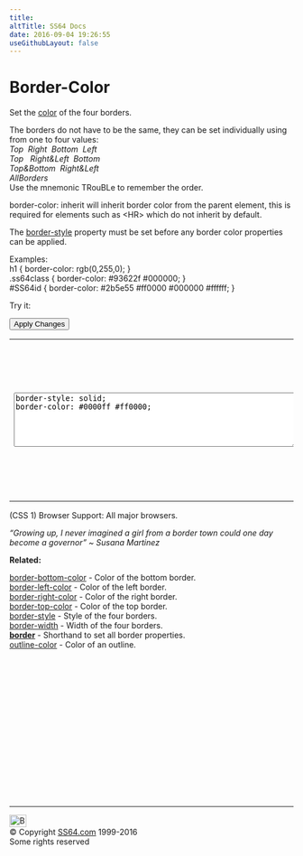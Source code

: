 ```yaml
---
title:
altTitle: SS64 Docs
date: 2016-09-04 19:26:55
useGithubLayout: false
---
```

<!-- #BeginLibraryItem "/Library/head_css.lbi" --><!-- #EndLibraryItem --><h1>Border-Color</h1>
<p>Set the <a href="color.html">color</a> of the  four borders.</p>
<p>The borders do not  have to be the same, they can be set individually using from one to four values:<br>
  <span class="code"><i>Top &nbsp;Right &nbsp;Bottom &nbsp;Left<br>
Top &nbsp;&nbsp;Right&amp;Left &nbsp;Bottom <br>
Top&amp;Bottom &nbsp;Right&amp;Left<br>
AllBorders</i></span><br>
Use the mnemonic TRouBLe to remember the  order.</p>
<p><span class="code">border-color: inherit</span> will inherit border color from the parent element, this is required for  elements such as <span class="code">&lt;HR&gt;</span> which do not inherit by default.</p>
<p>The <span class="code"><a href="border-style.html">border-style</a></span> property must be set before any border color properties can be applied.</p>
<p>Examples:<br>
  <span class="code">h1 { border-color: rgb(0,255,0); }<br>
    .ss64class { border-color: #93622f #000000; }</span><br>
    <span class="code">#SS64id { border-color: #2b5e55 #ff0000 #000000 #ffffff;  }</span>    <br>
</p>
<p>Try it:</p><input type="button" onclick="ApplyStyle()" value="Apply Changes">
<table>
  <tbody><tr>
    <td><textarea name="tryit" id="trycode" cols="60" rows="6" onfocus="this.style.background='#fff';" onblur="this.style.background='#eee';" tabindex="1">border-style: solid;
border-color: #0000ff #ff0000;
</textarea></td>
    <td><div id="tryresult">This is a sample of text with a CSS border. Each of the 4 borders can be styled together or separately with CSS.</div></td>
  </tr>
</tbody></table>
<p>(CSS 1) Browser Support:  All major browsers.</p>
<p class="quote"><i>“Growing up, I never imagined a girl from a border town could one day become a governor” ~ Susana Martinez</i></p><p><b>Related:</b></p>
<p><a href="border-bottom-color.html">border-bottom-color</a> - Color of the bottom border.<br>
<a href="border-left-color.html">border-left-color</a> - Color of the left border. <br>
<a href="border-right-color.html">border-right-color</a> - Color of the right border.<br>
<a href="border-top-color.html">border-top-color</a> - Color of the top border.<br>
<a href="border-style.html">border-style</a> - Style of the four borders.<br>
<a href="border-width.html">border-width</a> - Width of the four borders.<br>
<a href="border.html"><b>border</b></a> - Shorthand to set all  border properties.<br>
<a href="outline-color.html">outline-color</a> - Color of an outline.<br>
</p><!-- #BeginLibraryItem "/Library/foot_css.lbi" --><p>
<!-- CSS -->
<ins class="adsbygoogle" style="display:inline-block;width:300px;height:250px" data-ad-client="ca-pub-6140977852749469" data-ad-slot="2739097502"></ins>
<script>
(adsbygoogle = window.adsbygoogle || []).push({});
</script></p>
<hr>
<div id="bl" class="footer"><a href="border-color.html#"><img src="../images/top.png" width="30" height="22" alt="Back to the Top"></a></div>
<div id="br" class="footer, tagline">© Copyright <a href="../index.html">SS64.com</a> 1999-2016<br>
Some rights reserved</div><!-- #EndLibraryItem -->
